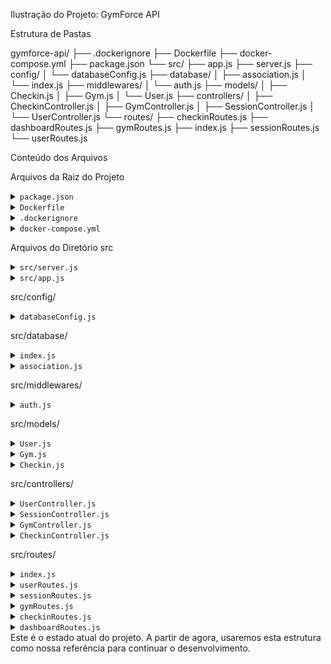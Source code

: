 Ilustração do Projeto: GymForce API


Estrutura de Pastas




gymforce-api/
├── .dockerignore
├── Dockerfile
├── docker-compose.yml
├── package.json
└── src/
    ├── app.js
    ├── server.js
    ├── config/
    │   └── databaseConfig.js
    ├── database/
    │   ├── association.js
    │   └── index.js
    ├── middlewares/
    │   └── auth.js
    ├── models/
    │   ├── Checkin.js
    │   ├── Gym.js
    │   └── User.js
    ├── controllers/
    │   ├── CheckinController.js
    │   ├── GymController.js
    │   ├── SessionController.js
    │   └── UserController.js
    └── routes/
        ├── checkinRoutes.js
        ├── dashboardRoutes.js
        ├── gymRoutes.js
        ├── index.js
        ├── sessionRoutes.js
        └── userRoutes.js



Conteúdo dos Arquivos


Arquivos da Raiz do Projeto

<details>
<summary><code>package.json</code></summary>

JSON


{
  "name": "gymforce-api",
  "version": "1.0.0",
  "description": "",
  "main": "index.js",
  "scripts": {
    "start": "node src/server.js",
    "dev": "nodemon --legacy-watch src/server.js",
    "test": "echo \"Error: no test specified\" && exit 1"
  },
  "keywords": [],
  "author": "",
  "license": "ISC",
  "type": "module",
  "dependencies": {
    "bcryptjs": "^3.0.2",
    "dotenv": "^17.2.2",
    "express": "^5.1.0",
    "jsonwebtoken": "^9.0.2",
    "pg": "^8.16.3",
    "pg-hstore": "^2.3.4",
    "sequelize": "^6.37.7"
  },
  "devDependencies": {
    "nodemon": "^3.1.10"
  }
}


</details>
<details>
<summary><code>Dockerfile</code></summary>

Dockerfile


# 1. Usar uma imagem base oficial do Node.js
FROM node:18-alpine

# 2. Definir o diretório de trabalho dentro do contêiner
WORKDIR /usr/src/app

# 3. Copiar os arquivos de dependência e instalar
#    Copiamos primeiro para aproveitar o cache do Docker
COPY package*.json ./
RUN npm install

# 4. Copiar o restante do código da sua aplicação
COPY . .

# 5. Expor a porta em que sua aplicação roda (ajuste se for diferente)
EXPOSE 3000

# 6. Definir o comando para iniciar a aplicação em modo de desenvolvimento
CMD [ "npm", "run", "dev" ]


</details>
<details>
<summary><code>.dockerignore</code></summary>



node_modules
npm-debug.log
.env


</details>
<details>
<summary><code>docker-compose.yml</code></summary>

YAML


version: '3.8'

services:
  # Serviço do Banco de Dados PostgreSQL
  db:
    image: postgres:15-alpine
    container_name: gymforce_db
    restart: always
    ports:
      - "5432:5432"
    environment:
      POSTGRES_USER: docker
      POSTGRES_PASSWORD: docker
      POSTGRES_DB: gymforce_db
    volumes:
      - gymforceapi_postgres_data:/var/lib/postgresql/data

  # Serviço da API
  api:
    build: .
    container_name: gymforce_api
    restart: always
    ports:
      - "3000:3000"
    environment:
      DB_HOST: db
      DB_USER: docker
      DB_PASS: docker
      DB_NAME: gymforce_db
      APP_SECRET: gymforce_senha_secreta
    volumes:
      - .:/usr/src/app
      - /usr/src/app/node_modules
    depends_on:
      - db

volumes:
  gymforceapi_postgres_data:


</details>

Arquivos do Diretório src

<details>
<summary><code>src/server.js</code></summary>

JavaScript


import 'dotenv/config';
import app from './app.js';
import Database from './database/index.js';

const PORT = process.env.PORT || 3000;

const startServer = async () => {
  try {
    await Database.testConnectionAndSync();
    console.log('Banco de dados conectado e sincronizado com sucesso.');
    
    app.listen(PORT, () => {
      console.log(`🚀 Projeto GymForce API iniciado! Rodando na porta ${PORT}`);
    });
  } catch (error) {
    console.error('❌ Falha ao iniciar o servidor:', error);
    process.exit(1);
  }
};

startServer();


</details>
<details>
<summary><code>src/app.js</code></summary>

JavaScript


import express from 'express';
import routes from './routes/index.js';

const app = express();

app.use(express.json());

app.use(routes);

app.get('/', (req, res) => {
  res.status(200).json({ message: 'GymForce API is running!' });
});

export default app;


</details>

src/config/

<details>
<summary><code>databaseConfig.js</code></summary>

JavaScript


import 'dotenv/config';

export default {
  dialect: 'postgres',
  host: process.env.DB_HOST || 'localhost',
  username: process.env.DB_USER || 'docker',
  password: process.env.DB_PASS || 'docker',
  database: process.env.DB_NAME || 'gymforce_db',
  define: {
    timestamps: true,
    underscored: true,
    underscoredAll: true,
  },
  logging: console.log,
};


</details>

src/database/

<details>
<summary><code>index.js</code></summary>

JavaScript


import Sequelize from "sequelize";
import databaseConfig from "../config/databaseConfig.js";

import User from "../models/User.js";
import Checkin from "../models/Checkin.js";
import Gym from "../models/Gym.js";

const models = [User, Checkin, Gym];

class Database {
  constructor() {
    this.init();
  }

  init() {
    this.connection = new Sequelize(databaseConfig);

    models.forEach(model => model.init(this.connection));

    // Este trecho foi substituído pelo association.js, mas mantido por segurança.
    // O ideal é usar apenas um dos padrões.
    models.forEach(model => {
      if (model.associate) {
        model.associate(this.connection.models);
      }
    });

    console.log('Conexão com o banco de dados e modelos inicializados.');
  }

  async testConnectionAndSync() {
    try {
      await this.connection.authenticate();
      console.log('Conexão com o banco de dados estabelecida com sucesso.');
      await this.connection.sync({ alter: true });
      console.log('Modelos sincronizados com o banco de dados.');
    } catch (error) {
      console.error('Não foi possível conectar ou sincronizar o banco de dados:', error);
      throw error;
    }
  }
}

export default new Database();


</details>
<details>
<summary><code>association.js</code></summary>

JavaScript


import User from "../models/User.js";
import Checkin from "../models/Checkin.js";
import Gym from "../models/Gym.js";

User.hasMany(Checkin, { foreignKey: 'user_id', as: 'checkins' });
Checkin.belongsTo(User, { foreignKey: 'user_id', as: 'user' });

Gym.hasMany(Checkin, { foreignKey: 'gym_id', as: 'checkins' });
Checkin.belongsTo(Gym, { foreignKey: 'gym_id', as: 'gym' });

console.log('Associações de modelos configuradas.');


</details>

src/middlewares/

<details>
<summary><code>auth.js</code></summary>

JavaScript


import jwt from 'jsonwebtoken';

export default (req, res, next) => {
  const authHeader = req.headers.authorization;

  if (!authHeader) {
    return res.status(401).json({ error: 'Token não fornecido.' });
  }

  const [, token] = authHeader.split(' ');

  try {
    const decoded = jwt.verify(token, process.env.APP_SECRET);
    req.userId = decoded.id;
    return next();
  } catch (error) {
    return res.status(401).json({ error: 'Token inválido.' });
  }
};


</details>

src/models/

<details>
<summary><code>User.js</code></summary>

JavaScript


// OBS: Código inferido com base nos controllers e no banco.
import { Model, DataTypes } from 'sequelize';

class User extends Model {
  static init(sequelize) {
    super.init({
      name: DataTypes.STRING,
      email: DataTypes.STRING,
      password_hash: DataTypes.STRING,
    }, {
      sequelize,
      modelName: 'User',
    });
  }
}

export default User;


</details>
<details>
<summary><code>Gym.js</code></summary>

JavaScript


import { Model, DataTypes } from 'sequelize';

class Gym extends Model {
  static init(sequelize) {
    super.init({
      name: DataTypes.STRING,
      description: DataTypes.STRING,
      phone: DataTypes.STRING,
      latitude: DataTypes.DECIMAL(9, 6),
      longitude: DataTypes.DECIMAL(9, 6),
    }, {
      sequelize,
      modelName: 'Gym',
    });
  }
}

export default Gym;


</details>
<details>
<summary><code>Checkin.js</code></summary>

JavaScript


// OBS: Código inferido com base nos controllers e no banco.
import { Model, DataTypes } from 'sequelize';

class Checkin extends Model {
  static init(sequelize) {
    super.init({
      user_id: {
        type: DataTypes.INTEGER,
        allowNull: false,
      },
      gym_id: {
        type: DataTypes.INTEGER,
        allowNull: false,
      },
    }, {
      sequelize,
      modelName: 'Checkin',
    });
  }
}

export default Checkin;


</details>

src/controllers/

<details>
<summary><code>UserController.js</code></summary>

JavaScript


import User from "../models/User.js";
import bcrypt from "bcryptjs";

class UserController {
  async create(req, res) {
    try {
      const { name, email, password } = req.body;

      const userExists = await User.findOne({ where: { email } });
      if (userExists) {
        return res.status(400).json({ error: 'Este e-mail já está em uso.' });
      }

      const password_hash = await bcrypt.hash(password, 8);

      const user = await User.create({
        name,
        email,
        password_hash,
      });

      return res.status(201).json({
        id: user.id,
        name: user.name,
        email: user.email,
      });
    } catch (error) {
      console.error('ERRO NO USER CONTROLLER:', error);
      return res.status(500).json({ error: 'Falha ao criar usuário.', details: error.message });
    }
  }
}

export default new UserController();


</details>
<details>
<summary><code>SessionController.js</code></summary>

JavaScript


import jwt from 'jsonwebtoken';
import User from '../models/User.js';
import bcrypt from 'bcryptjs';

class SessionController {
  async create(req, res) {
    const { email, password } = req.body;

    const user = await User.findOne({ where: { email } });
    if (!user) {
      return res.status(401).json({ error: 'Usuário não encontrado.' });
    }

    const passwordMatches = await bcrypt.compare(password, user.password_hash);
    if (!passwordMatches) {
      return res.status(401).json({ error: 'Senha incorreta.' });
    }

    const { id, name } = user;

    const token = jwt.sign(
      { id, name, email },
      process.env.APP_SECRET,
      { expiresIn: '7d' }
    );

    return res.json({
      user: {
        id,
        name,
        email,
      },
      token,
    });
  }
}

export default new SessionController();


</details>
<details>
<summary><code>GymController.js</code></summary>

JavaScript


import Gym from '../models/Gym.js';

class GymController {
  async create(req, res) {
    try {
      const { name, description, phone, latitude, longitude } = req.body;

      const gym = await Gym.create({
        name,
        description,
        phone,
        latitude,
        longitude,
      });

      return res.status(201).json(gym);
    } catch (error) {
      console.error('Erro ao criar academia:', error);
      return res.status(500).json({ error: 'Falha ao criar academia.' });
    }
  }
}

export default new GymController();


</details>
<details>
<summary><code>CheckinController.js</code></summary>

JavaScript


import { Op } from 'sequelize';
import Checkin from "../models/Checkin.js";
import Gym from '../models/Gym.js';

class CheckinController {
  async index(req, res) {
    try {
      const { userId } = req;
      const { page = 1 } = req.query;
      const limit = 20;

      const checkins = await Checkin.findAll({
        where: {
          user_id: userId,
        },
        order: [['createdAt', 'DESC']],
        limit: limit,
        offset: (page - 1) * limit,
      });

      return res.json(checkins);
    } catch (error) {
      console.error('Erro ao listar check-ins:', error);
      return res.status(500).json({ error: 'Falha ao buscar histórico de check-ins.' });
    }
  }

  async create(req, res) {
    try {
      const { userId } = req;
      const { gymId } = req.params;

      const gym = await Gym.findByPk(gymId);
      if (!gym) {
        return res.status(404).json({ error: 'Academia não encontrada.' });
      }

      const startOfDay = new Date();
      startOfDay.setHours(0, 0, 0, 0);
      const endOfDay = new Date();
      endOfDay.setHours(23, 59, 59, 999);

      const existingCheckin = await Checkin.findOne({
        where: {
          user_id: userId,
          createdAt: {
            [Op.between]: [startOfDay, endOfDay],
          },
        },
      });

      if (existingCheckin) {
        return res.status(409).json({ error: 'Check-in já realizado no dia de hoje.' });
      }

      const checkin = await Checkin.create({
        user_id: userId,
        gym_id: gymId,
      });

      return res.status(201).json(checkin);
    } catch (error) {
      console.error('Erro ao criar check-in:', error);
      return res.status(500).json({ error: 'Falha ao processar check-in.' });
    }
  }
}

export default new CheckinController();


</details>

src/routes/

<details>
<summary><code>index.js</code></summary>

JavaScript


import { Router } from 'express';

import sessionRoutes from './sessionRoutes.js';
import userRoutes from './userRoutes.js';
import gymRoutes from './gymRoutes.js';
import checkinRoutes from './checkinRoutes.js';
import dashboardRoutes from './dashboardRoutes.js';

const routes = Router();

routes.use(sessionRoutes);
routes.use(userRoutes);
routes.use(checkinRoutes);
routes.use(gymRoutes);
routes.use(dashboardRoutes);

export default routes;


</details>
<details>
<summary><code>userRoutes.js</code></summary>

JavaScript


import { Router } from "express";
import UserController from "../controllers/UserController.js";

const router = new Router();

router.post('/users', UserController.create);

export default router;


</details>
<details>
<summary><code>sessionRoutes.js</code></summary>

JavaScript


import { Router } from 'express';
import SessionController from '../controllers/SessionController.js';

const router = new Router();

router.post('/sessions', SessionController.create);

export default router;


</details>
<details>
<summary><code>gymRoutes.js</code></summary>

JavaScript


import { Router } from "express";
import GymController from "../controllers/GymController.js";
import CheckinController from "../controllers/CheckinController.js";
import authMiddleware from "../middlewares/auth.js";

const router = new Router();

router.post('/gyms', GymController.create);

router.post('/gyms/:gymId/checkins', authMiddleware, CheckinController.create);

export default router;


</details>
<details>
<summary><code>checkinRoutes.js</code></summary>

JavaScript


import { Router } from 'express';
import CheckinController from '../controllers/CheckinController.js';
import authMiddleware from '../middlewares/auth.js';

const router = new Router();

router.use(authMiddleware);

router.get('/checkins', CheckinController.index);

export default router;


</details>
<details>
<summary><code>dashboardRoutes.js</code></summary>

JavaScript


import { Router } from 'express';
import authMiddleware from '../middlewares/auth.js';

const router = new Router();

router.get('/dashboard', authMiddleware, (req, res) => {
  res.json({
    message: `Bem-vindo ao dashboard!`,
    user: req.userId
  });
});

export default router;


</details>
Este é o estado atual do projeto. A partir de agora, usaremos esta estrutura como nossa referência para continuar o desenvolvimento.
